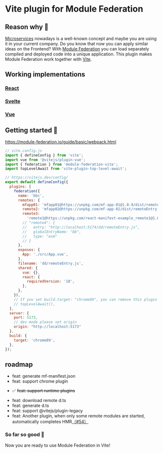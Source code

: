 # Vite plugin for Module Federation

## Reason why 🤔

[Microservices](https://martinfowler.com/articles/microservices.html) nowadays is a well-known concept and maybe you are using it in your current company.
Do you know that now you can apply similar ideas on the Frontend?
With [Module Federation](https://blog.logrocket.com/building-micro-frontends-webpacks-module-federation/#:~:text=Module%20federation%20is%20a%20JavaScript,between%20two%20different%20application%20codebases.) you can load separately compiled and deployed code into a unique application.
This plugin makes Module Federation work together with [Vite](https://vitejs.dev/).

## Working implementations

### [React](https://github.com/module-federation/module-federation-examples/tree/master/vite-react-microfrontends)<br>

### [Svelte](https://github.com/module-federation/module-federation-examples/tree/master/vite-svelte-microfrontends)<br>

### [Vue](https://github.com/module-federation/module-federation-examples/tree/master/vite-vue-microfrontends)

## Getting started 🚀

https://module-federation.io/guide/basic/webpack.html

```js
// vite.config.js
import { defineConfig } from 'vite';
import vue from '@vitejs/plugin-vue';
import { federation } from 'module-federation-vite';
import topLevelAwait from 'vite-plugin-top-level-await';

// https://vitejs.dev/config/
export default defineConfig({
  plugins: [
    federation({
      name: 'bbc',
      remotes: {
        mfapp01: 'mfapp01@https://unpkg.com/mf-app-01@1.0.9/dist/remoteEntry.js',
        remote2: 'mfapp02@https://unpkg.com/mf-app-02/dist/remoteEntry.js',
        remote3:
          'remote1@https://unpkg.com/react-manifest-example_remote1@1.0.6/dist/mf-manifest.json',
        // "remote4": {
        //   entry: "http://localhost:5174/dd/remoteEntry.js",
        //   globalEntryName: "bb",
        //   type: "esm"
        // }
      },
      exposes: {
        App: './src/App.vue',
      },
      filename: 'dd/remoteEntry.js',
      shared: {
        vue: {},
        react: {
          requiredVersion: '18',
        },
      },
    }),
    // If you set build.target: "chrome89", you can remove this plugin
    // topLevelAwait(),
  ],
  server: {
    port: 5173,
    // dev mode please set origin
    origin: "http://localhost:5173"
  },
  build: {
    target: 'chrome89',
  },
});
```

## roadmap

- feat: generate mf-manifest.json
- feat: support chrome plugin

* ✅ ~~feat: support runtime plugins~~

- feat: download remote d.ts
- feat: generate d.ts
- feat: support @vitejs/plugin-legacy
- feat: Another plugin, when only some remote modules are started, automatically completes HMR[（#54）](https://github.com/module-federation/vite/issues/54)

### So far so good 🎉

Now you are ready to use Module Federation in Vite!
